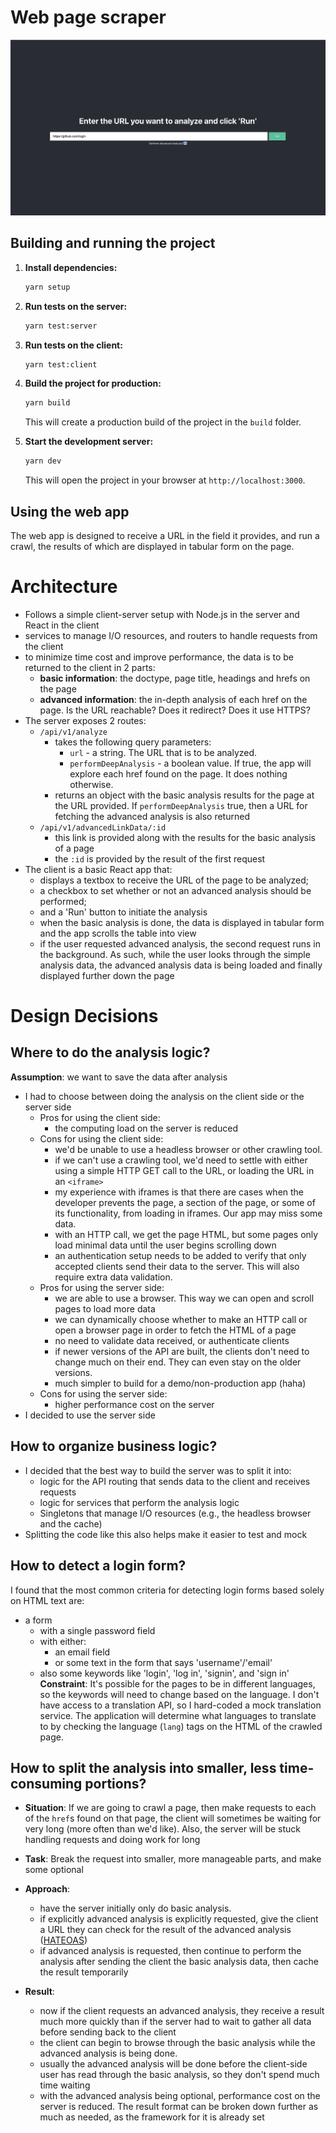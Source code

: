 # Web page scraper

![Landing Page](/screenshots/landing-page.png)

## Building and running the project

1.  **Install dependencies:**

    ```bash
    yarn setup
    ```
2.  **Run tests on the server:**

    ```bash
    yarn test:server
    ```
2.  **Run tests on the client:**

    ```bash
    yarn test:client
    ```
2.  **Build the project for production:**

    ```bash
    yarn build
    ```
    This will create a production build of the project in the `build` folder.
3.  **Start the development server:**

    ```bash
    yarn dev
    ```
    This will open the project in your browser at `http://localhost:3000`.

## Using the web app

The web app is designed to receive a URL in the field it provides, and run a crawl, the results of which are displayed in tabular form on the page.


# Architecture

- Follows a simple client-server setup with Node.js in the server and React in the client
- services to manage I/O resources, and routers to handle requests from the client
- to minimize time cost and improve performance, the data is to be returned to the client in 2 parts:
    - **basic information**: the doctype, page title, headings and hrefs on the page
    - **advanced information**: the in-depth analysis of each href on the page. Is the URL reachable? Does it redirect? Does it use HTTPS?
- The server exposes 2 routes:
  - `/api/v1/analyze`
      - takes the following query parameters:
          - `url` - a string. The URL that is to be analyzed.
          - `performDeepAnalysis` - a boolean value. If true, the app will explore each href found on the page. It does nothing otherwise.
      - returns an object with the basic analysis results for the page at the URL provided. If `performDeepAnalysis` true, then a URL for fetching the advanced analysis is also returned
  - `/api/v1/advancedLinkData/:id`
      - this link is provided along with the results for the basic analysis of a page
      - the `:id` is provided by the result of the first request
- The client is a basic React app that:
    - displays a textbox to receive the URL of the page to be analyzed;
    - a checkbox to set whether or not an advanced analysis should be performed;
    - and a 'Run' button to initiate the analysis
    - when the basic analysis is done, the data is displayed in tabular form and the app scrolls the table into view
    - if the user requested advanced analysis, the second request runs in the background. As such, while the user looks through the simple analysis data, the advanced analysis data is being loaded and finally displayed further down the page

# Design Decisions

## Where to do the analysis logic?

**Assumption**: we want to save the data after analysis
- I had to choose between doing the analysis on the client side or the server side
    - Pros for using the client side:
        - the computing load on the server is reduced
    - Cons for using the client side:
        - we'd be unable to use a headless browser or other crawling tool.
        - if we can't use a crawling tool, we'd need to settle with either using a simple HTTP GET call to the URL, or loading the URL in an `<iframe>`
        - my experience with iframes is that there are cases when the developer prevents the page, a section of the page, or some of its functionality, from loading in iframes. Our app may miss some data.
        - with an HTTP call, we get the page HTML, but some pages only load minimal data until the user begins scrolling down
        - an authentication setup needs to be added to verify that only accepted clients send their data to the server. This will also require extra data validation.
    - Pros for using the server side:
        - we are able to use a browser. This way we can open and scroll pages to load more data
        - we can dynamically choose whether to make an HTTP call or open a browser page in order to fetch the HTML of a page
        - no need to validate data received, or authenticate clients
        - if newer versions of the API are built, the clients don't need to change much on their end. They can even stay on the older versions.
        - much simpler to build for a demo/non-production app (haha)
    - Cons for using the server side:
        - higher performance cost on the server
- I decided to use the server side

## How to organize business logic?

- I decided that the best way to build the server was to split it into:
    - logic for the API routing that sends data to the client and receives requests
    - logic for services that perform the analysis logic
    - Singletons that manage I/O resources (e.g., the headless browser and the cache)
- Splitting the code like this also helps make it easier to test and mock

## How to detect a login form?

I found that the most common criteria for detecting login forms based solely on HTML text are:
- a form
    - with a single password field
    - with either:
        - an email field
        - or some text in the form that says 'username'/'email'
    - also some keywords like 'login', 'log in', 'signin', and 'sign in'
**Constraint**: It's possible for the pages to be in different languages, so the keywords will need to change based on the language. I don't have access to a translation API, so I hard-coded a mock translation service. The application will determine what languages to translate to by checking the language (`lang`) tags on the HTML of the crawled page.

## How to split the analysis into smaller, less time-consuming portions?

- **Situation**: If we are going to crawl a page, then make requests to each of the `href`s found on that page, the client will sometimes be waiting for very long (more often than we'd like). Also, the server will be stuck handling requests and doing work for long

- **Task**: Break the request into smaller, more manageable parts, and make some optional
- **Approach**:
    - have the server initially only do basic analysis.
    - if explicitly advanced analysis is explicitly requested, give the client a URL they can check for the result of the advanced analysis ([HATEOAS](https://en.wikipedia.org/wiki/HATEOAS))
    - if advanced analysis is requested, then continue to perform the analysis after sending the client the basic analysis data, then cache the result temporarily
- **Result**:
    - now if the client requests an advanced analysis, they receive a result much more quickly than if the server had to wait to gather all data before sending back to the client
    - the client can begin to browse through the basic analysis while the advanced analysis is being done.
    - usually the advanced analysis will be done before the client-side user has read through the basic analysis, so they don't spend much time waiting
    - with the advanced analysis being optional, performance cost on the server is reduced.
The result format can be broken down further as much as needed, as the framework for it is already set

